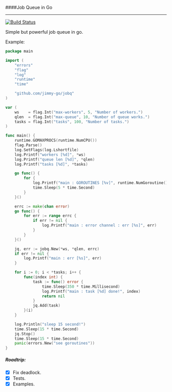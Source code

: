 ####Job Queue in Go

----

[![Build Status](https://travis-ci.org/jimmy-go/jobQ.svg?branch=master)](https://travis-ci.org/jimmy-go/jobQ)

Simple but powerful job queue in go.

Example:
```go
package main

import (
	"errors"
	"flag"
	"log"
	"runtime"
	"time"

	"github.com/jimmy-go/jobq"
)

var (
	ws    = flag.Int("max-workers", 5, "Number of workers.")
	qlen  = flag.Int("max-queue", 10, "Number of queue works.")
	tasks = flag.Int("tasks", 100, "Number of tasks.")
)

func main() {
	runtime.GOMAXPROCS(runtime.NumCPU())
	flag.Parse()
	log.SetFlags(log.Lshortfile)
	log.Printf("workers [%d]", *ws)
	log.Printf("queue len [%d]", *qlen)
	log.Printf("tasks [%d]", *tasks)

	go func() {
		for {
			log.Printf("main : GOROUTINES [%v]", runtime.NumGoroutine())
			time.Sleep(5 * time.Second)
		}
	}()

	errc := make(chan error)
	go func() {
		for err := range errc {
			if err != nil {
				log.Printf("main : error channel : err [%s]", err)
			}
		}
	}()

	jq, err := jobq.New(*ws, *qlen, errc)
	if err != nil {
		log.Printf("main : err [%s]", err)
	}

	for i := 0; i < *tasks; i++ {
		func(index int) {
			task := func() error {
				time.Sleep(350 * time.Millisecond)
				log.Printf("main : task [%d] done!", index)
				return nil
			}
			jq.Add(task)
		}(i)
	}

	log.Println("sleep 15 second!")
	time.Sleep(15 * time.Second)
	jq.Stop()
	time.Sleep(15 * time.Second)
	panic(errors.New("see goroutines"))
}
```

##### Roadtrip:
- [x] Fix deadlock.
- [x] Tests.
- [x] Examples.
